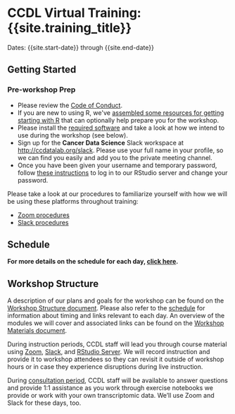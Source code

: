 # CCDL Virtual Training: {{site.training_title}}

Dates: {{site.start-date}} through {{site.end-date}}

## Getting Started

### Pre-workshop Prep

* Please review the [Code of Conduct](../code-of-conduct.md).
* If you are new to using R, we've [assembled some resources for getting starting with R](../optional-workshop-prep/R-prep.md#pre-workshop-prep-for-r-programming) that can optionally help prepare you for the workshop.
* Please install the [required software](./software-setup.md) and take a look at how we intend to use during the workshop (see below).
* Sign up for the **Cancer Data Science** Slack workspace at http://ccdatalab.org/slack. Please use your full name in your profile, so we can find you easily and add you to the private meeting channel.
* Once you have been given your username and temporary password, follow [these instructions](../virtual-setup/rstudio-login.md) to log in to our RStudio server and change your password.

Please take a look at our procedures to familiarize yourself with how we will be using these platforms throughout training:

* [Zoom procedures](../virtual-setup/zoom-procedures.md)
* [Slack procedures](../virtual-setup/slack-procedures.md)

## Schedule

<!-- Introduce general schedule here -->

**For more details on the schedule for each day, [click here](./SCHEDULE.md).**

## Workshop Structure

A description of our plans and goals for the workshop can be found on the [Workshop Structure document](./workshop-structure.md). Please also refer to the [schedule](./SCHEDULE.md) for information about timing and links relevant to each day. An overview of the modules we will cover and associated links can be found on the [Workshop Materials document](./workshop-materials.md).

During instruction periods, CCDL staff will lead you through course material using [Zoom](../virtual-setup/zoom-procedures.md), [Slack](../virtual-setup/slack-procedures.md), and [RStudio Server](../virtual-setup/rstudio-login.md). We will record instruction and provide it to workshop attendees so they can revisit it outside of workshop hours or in case they experience disruptions during live instruction.

During [consultation period](./resources-for-consultation-days.md), CCDL staff will be available to answer questions and provide 1:1 assistance as you work through exercise notebooks we provide or work with your own transcriptomic data. We’ll use Zoom and Slack for these days, too.

